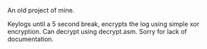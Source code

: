 An old project of mine.

Keylogs until a 5 second break, encrypts the log using simple xor encryption.
Can decrypt using decrypt.asm.
Sorry for lack of documentation.
